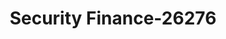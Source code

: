 ---
f_zip-code: 60901
f_state-code: IL
title: Security Finance-26276
f_phone: 815-933-4071
f_city-only: Kankakee
f_address: 1015 N 5th Ave #1 Kankakee
f_location-unique-id: '26276'
slug: security-finance-26276
updated-on: '2024-05-30T13:46:58.046Z'
created-on: '2024-05-30T13:36:59.803Z'
published-on: '2024-05-30T13:54:32.469Z'
f_city-state: cms/city/kankakee-il.md
f_company: cms/company/security-finance.md
f_state: cms/state/illinois.md
layout: '[payday-loan].html'
tags: payday-loan
---